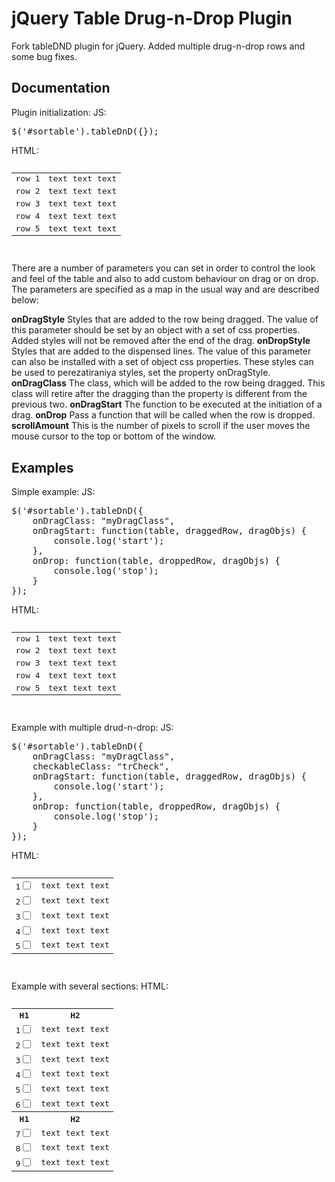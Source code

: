 # jQuery Table Drug-n-Drop Plugin
Fork tableDND plugin for jQuery. Added multiple drug-n-drop rows and some bug fixes.

## Documentation

Plugin initialization:
JS:
<pre>$('#sortable').tableDnD({});</pre>
HTML:
<pre>
<table id="sortable">
    <tr><td>row 1</td><td>text text text</td></tr>
    <tr><td>row 2</td><td>text text text</td></tr>
    <tr><td>row 3</td><td>text text text</td></tr>
    <tr><td>row 4</td><td>text text text</td></tr>
    <tr><td>row 5</td><td>text text text</td></tr>
</table>
</pre>

There are a number of parameters you can set in order to control the look and feel of the table and also to add custom behaviour on drag or on drop. The parameters are specified as a map in the usual way and are described below:

**onDragStyle**
    Styles that are added to the row being dragged. The value of this parameter should be set by an object with a set of css properties. Added styles will not be removed after the end of the drag.
**onDropStyle**
    Styles that are added to the dispensed lines. The value of this parameter can also be installed with a set of object css properties. These styles can be used to perezatiraniya styles, set the property onDragStyle.
**onDragClass**
    The class, which will be added to the row being dragged. This class will retire after the dragging than the property is different from the previous two.
**onDragStart**
    The function to be executed at the initiation of a drag.
**onDrop**
    Pass a function that will be called when the row is dropped.
**scrollAmount**
    This is the number of pixels to scroll if the user moves the mouse cursor to the top or bottom of the window.

## Examples

Simple example:
JS:
<pre>
$('#sortable').tableDnD({
    onDragClass: "myDragClass",
    onDragStart: function(table, draggedRow, dragObjs) {
        console.log('start');
    },
    onDrop: function(table, droppedRow, dragObjs) {
        console.log('stop');
    }
});
</pre>
HTML:
<pre>
<table id="sortable">
    <tr><td>row 1</td><td>text text text</td></tr>
    <tr><td>row 2</td><td>text text text</td></tr>
    <tr><td>row 3</td><td>text text text</td></tr>
    <tr><td>row 4</td><td>text text text</td></tr>
    <tr><td>row 5</td><td>text text text</td></tr>
</table>
</pre>

Example with multiple drud-n-drop:
JS:
<pre>
$('#sortable').tableDnD({
    onDragClass: "myDragClass",
    checkableClass: "trCheck",
    onDragStart: function(table, draggedRow, dragObjs) {
        console.log('start');
    },
    onDrop: function(table, droppedRow, dragObjs) {
        console.log('stop');
    }
});
</pre>
HTML:
<pre>
<table id="sortable">
    <tr><td>1<input type="checkbox" name="chTrack_1" class="trCheck" /></td><td>text text text</td></tr>
    <tr><td>2<input type="checkbox" name="chTrack_2" class="trCheck" /></td><td>text text text</td></tr>
    <tr><td>3<input type="checkbox" name="chTrack_3" class="trCheck" /></td><td>text text text</td></tr>
    <tr><td>4<input type="checkbox" name="chTrack_4" class="trCheck" /></td><td>text text text</td></tr>
    <tr><td>5<input type="checkbox" name="chTrack_5" class="trCheck" /></td><td>text text text</td></tr>
</table>
</pre>

Example with several sections:
HTML:
<pre>
<table id="sortable">
<tbody>
    <tr class="nodrop nodrag"><th>H1</th><th>H2</th></tr>
    <tr><td>1<input type="checkbox" name="chTrack_1" class="trCheck" /></td><td>text text text</td></tr>
    <tr><td>2<input type="checkbox" name="chTrack_2" class="trCheck" /></td><td>text text text</td></tr>
    <tr><td>3<input type="checkbox" name="chTrack_3" class="trCheck" /></td><td>text text text</td></tr>
    <tr><td>4<input type="checkbox" name="chTrack_4" class="trCheck" /></td><td>text text text</td></tr>
    <tr><td>5<input type="checkbox" name="chTrack_5" class="trCheck" /></td><td>text text text</td></tr>
    <tr><td>6<input type="checkbox" name="chTrack_6" class="trCheck" /></td><td>text text text</td></tr>
</tbody>
<tbody>
    <tr class="nodrop nodrag"><th>H1</th><th>H2</th></tr>
    <tr><td>7<input type="checkbox" name="chTrack_7" class="trCheck" /></td><td>text text text</td></tr>
    <tr><td>8<input type="checkbox" name="chTrack_8" class="trCheck" /></td><td>text text text</td></tr>
    <tr><td>9<input type="checkbox" name="chTrack_9" class="trCheck" /></td><td>text text text</td></tr>
</tbody>
</table>
</pre>
